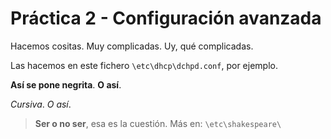 # Práctica 2 - Configuración avanzada

Hacemos cositas. Muy complicadas. Uy, qué complicadas.

Las hacemos en este fichero `\etc\dhcp\dchpd.conf`, por ejemplo.

**Así se pone negrita**. __O así__.

*Cursiva*. _O así_.

> **Ser o no ser**, esa es la cuestión. Más en: `\etc\shakespeare\`